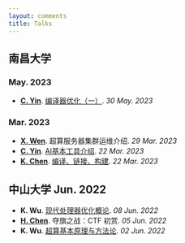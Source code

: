 ```yaml
---
layout: comments
title: Talks
---
```


## 南昌大学

### May. 2023

- **[C. Yin](https://good.ncu.edu.cn/~YinCR/)**. [编译器优化（一）](https://g1tu2i4ih9y.feishu.cn/file/BrYvbUcAhoeqMtxNtWtc7UG9nng). _30 May. 2023_

###  Mar. 2023

- **[X. Wen](https://good.ncu.edu.cn/~WenX/)**. 超算服务器集群运维介绍. _29 Mar. 2023_
- **[C. Yin](https://good.ncu.edu.cn/~YinCR/)**. [AI基本工具介绍](https://g1tu2i4ih9y.feishu.cn/file/ONoRbcYimo0mJ7xobszc5iqvnYe). _22 Mar. 2023_
- **[K. Chen](https://good.ncu.edu.cn/~ChenK/)**. [编译、链接、构建](https://g1tu2i4ih9y.feishu.cn/file/CybibZfksoo7oaxRh9ecEiqEn4b). _22 Mar. 2023_

## 中山大学 Jun. 2022

- **K. Wu**. [现代处理器优化概论](https://sysu-scc.feishu.cn/file/boxcnQcRimOByBFREJEc5lgtgXc). _08 Jun. 2022_
- **[H. Chen](https://blog.gztime.cc/)**. 夺旗之战：CTF 初赏. _05 Jun. 2022_
- **K. Wu**. [超算基本原理与方法论](https://sysu-scc.feishu.cn/file/boxcnjtWoYlkvSF4pF4grCwudFr). _02 Jun. 2022_


